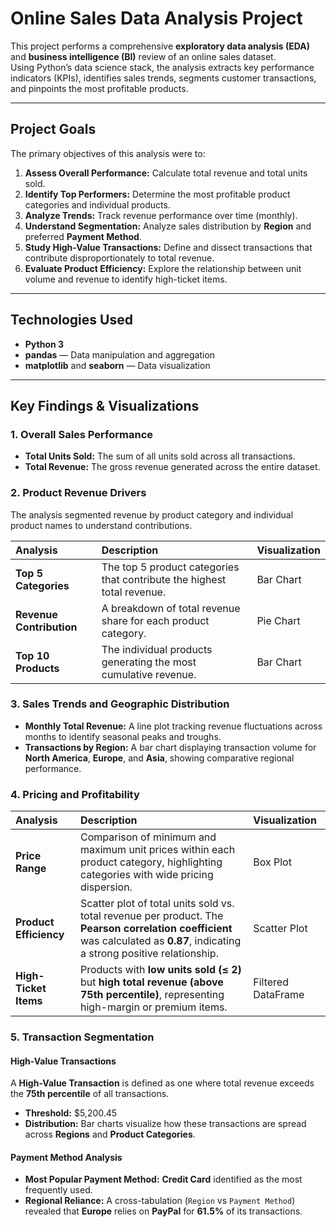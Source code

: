 # Online Sales Data Analysis Project

This project performs a comprehensive **exploratory data analysis (EDA)** and **business intelligence (BI)** review of an online sales dataset.  
Using Python’s data science stack, the analysis extracts key performance indicators (KPIs), identifies sales trends, segments customer transactions, and pinpoints the most profitable products.

---

## Project Goals

The primary objectives of this analysis were to:

1. **Assess Overall Performance:** Calculate total revenue and total units sold.  
2. **Identify Top Performers:** Determine the most profitable product categories and individual products.  
3. **Analyze Trends:** Track revenue performance over time (monthly).  
4. **Understand Segmentation:** Analyze sales distribution by **Region** and preferred **Payment Method**.  
5. **Study High-Value Transactions:** Define and dissect transactions that contribute disproportionately to total revenue.  
6. **Evaluate Product Efficiency:** Explore the relationship between unit volume and revenue to identify high-ticket items.

---

## Technologies Used

- **Python 3**  
- **pandas** — Data manipulation and aggregation  
- **matplotlib** and **seaborn** — Data visualization  

---

## Key Findings & Visualizations

### 1. Overall Sales Performance
- **Total Units Sold:** The sum of all units sold across all transactions.  
- **Total Revenue:** The gross revenue generated across the entire dataset.

### 2. Product Revenue Drivers

The analysis segmented revenue by product category and individual product names to understand contributions.

| Analysis | Description | Visualization |
| :--- | :--- | :--- |
| **Top 5 Categories** | The top 5 product categories that contribute the highest total revenue. | Bar Chart |
| **Revenue Contribution** | A breakdown of total revenue share for each product category. | Pie Chart |
| **Top 10 Products** | The individual products generating the most cumulative revenue. | Bar Chart |

### 3. Sales Trends and Geographic Distribution
- **Monthly Total Revenue:** A line plot tracking revenue fluctuations across months to identify seasonal peaks and troughs.  
- **Transactions by Region:** A bar chart displaying transaction volume for **North America**, **Europe**, and **Asia**, showing comparative regional performance.

### 4. Pricing and Profitability

| Analysis | Description | Visualization |
| :--- | :--- | :--- |
| **Price Range** | Comparison of minimum and maximum unit prices within each product category, highlighting categories with wide pricing dispersion. | Box Plot |
| **Product Efficiency** | Scatter plot of total units sold vs. total revenue per product. The **Pearson correlation coefficient** was calculated as **0.87**, indicating a strong positive relationship. | Scatter Plot |
| **High-Ticket Items** | Products with **low units sold (≤ 2)** but **high total revenue (above 75th percentile)**, representing high-margin or premium items. | Filtered DataFrame |

### 5. Transaction Segmentation

#### High-Value Transactions
A **High-Value Transaction** is defined as one where total revenue exceeds the **75th percentile** of all transactions.  
- **Threshold:** \$5,200.45  
- **Distribution:** Bar charts visualize how these transactions are spread across **Regions** and **Product Categories**.

#### Payment Method Analysis
- **Most Popular Payment Method:** **Credit Card** identified as the most frequently used.  
- **Regional Reliance:** A cross-tabulation (`Region` vs `Payment Method`) revealed that **Europe** relies on **PayPal** for **61.5%** of its transactions.

